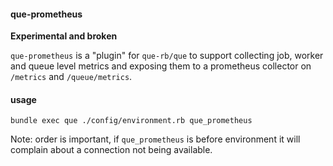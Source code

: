 #### que-prometheus

**Experimental and broken**

`que-prometheus` is a "plugin" for `que-rb/que` to support collecting job, worker and queue level metrics and exposing them to a prometheus collector on `/metrics` and `/queue/metrics`.

#### usage

`bundle exec que ./config/environment.rb que_prometheus`

Note: order is important, if `que_prometheus` is before environment it will complain about a connection not being available.
